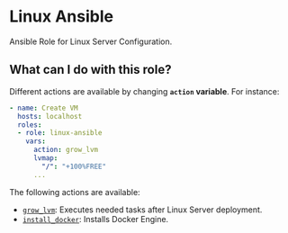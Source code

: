 # Linux Ansible
Ansible Role for Linux Server Configuration.

## What can I do with this role?
Different actions are available by changing **`action` variable**. For instance:
```yaml
- name: Create VM
  hosts: localhost
  roles:
  - role: linux-ansible
    vars:
      action: grow_lvm
      lvmap:
        "/": "+100%FREE"
      ...
```
The following actions are available:
- [`grow_lvm`](./README.d/grow_lvm_action.md): Executes needed tasks after Linux Server deployment.
- [`install_docker`](./README.d/install_docker_action.md): Installs Docker Engine.
